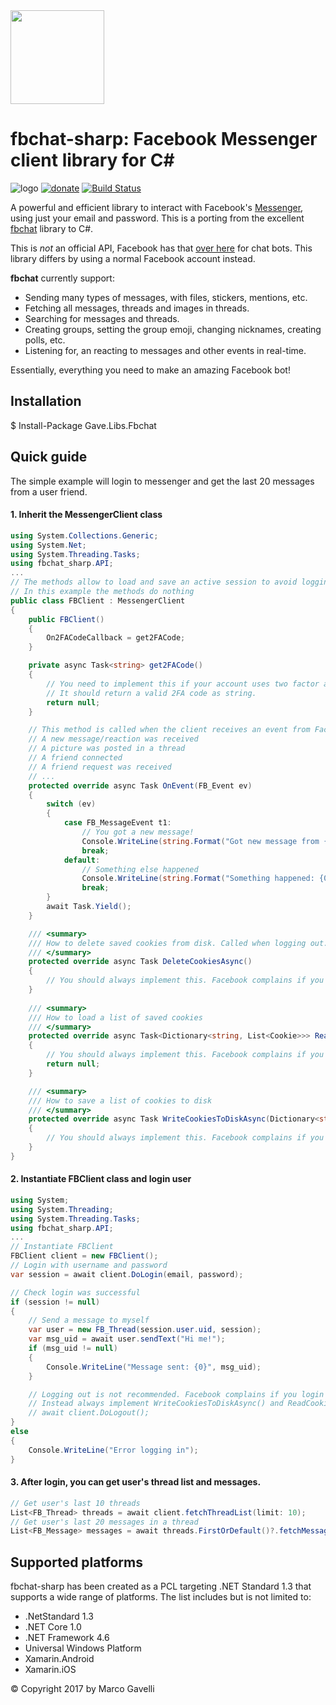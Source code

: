 <img src="https://github.com/gave92/fbchat-sharp/blob/master/fbchat-icon.png?raw=true" width="150" />

# fbchat-sharp: Facebook Messenger client library for C#

![logo](https://img.shields.io/badge/license-BSD-blue.svg)&nbsp;[![donate](https://img.shields.io/badge/Donate-PayPal-green.svg)](https://www.paypal.me/gave92)&nbsp;[![Build Status](https://ci.appveyor.com/api/projects/status/github/gave92/fbchat-sharp?branch=master&svg=true)](https://ci.appveyor.com/project/gave92/fbchat-sharp)

A powerful and efficient library to interact with Facebook's [Messenger](https://www.messenger.com/), using just your email and password.
This is a porting from the excellent [fbchat](https://github.com/carpedm20/fbchat) library to C#.

This is *not* an official API, Facebook has that [over here](https://developers.facebook.com/docs/messenger-platform) for chat bots. This library differs by using a normal Facebook account instead.

**fbchat** currently support:

- Sending many types of messages, with files, stickers, mentions, etc.
- Fetching all messages, threads and images in threads.
- Searching for messages and threads.
- Creating groups, setting the group emoji, changing nicknames, creating polls, etc.
- Listening for, an reacting to messages and other events in real-time.

Essentially, everything you need to make an amazing Facebook bot!

## Installation

$ Install-Package Gave.Libs.Fbchat

## Quick guide

The simple example will login to messenger and get the last 20 messages from a user friend.

#### 1. Inherit the MessengerClient class

```cs
using System.Collections.Generic;
using System.Net;
using System.Threading.Tasks;
using fbchat_sharp.API;
...
// The methods allow to load and save an active session to avoid logging in every time and to provide the 2FA code if requested
// In this example the methods do nothing
public class FBClient : MessengerClient
{
    public FBClient()
    {
        On2FACodeCallback = get2FACode;
    }

    private async Task<string> get2FACode()
    {
        // You need to implement this if your account uses two factor authentication.
        // It should return a valid 2FA code as string.
        return null;
    }

    // This method is called when the client receives an event from Facebook:
    // A new message/reaction was received
    // A picture was posted in a thread
    // A friend connected
    // A friend request was received
    // ...
    protected override async Task OnEvent(FB_Event ev)
    {
        switch (ev)
        {
            case FB_MessageEvent t1:
                // You got a new message!
                Console.WriteLine(string.Format("Got new message from {0}: {1}", t1.author, t1.message));
                break;
            default:
                // Something else happened
                Console.WriteLine(string.Format("Something happened: {0}", ev.ToString()));
                break;
        }
        await Task.Yield();
    }

    /// <summary>
    /// How to delete saved cookies from disk. Called when logging out.
    /// </summary>
    protected override async Task DeleteCookiesAsync()
    {
        // You should always implement this. Facebook complains if you login too often.
    }
    
    /// <summary>
    /// How to load a list of saved cookies
    /// </summary>
    protected override async Task<Dictionary<string, List<Cookie>>> ReadCookiesFromDiskAsync()
    {
        // You should always implement this. Facebook complains if you login too often.
        return null;
    }

    /// <summary>
    /// How to save a list of cookies to disk
    /// </summary>
    protected override async Task WriteCookiesToDiskAsync(Dictionary<string, List<Cookie>> cookieJar)
    {
        // You should always implement this. Facebook complains if you login too often.
    }
}
```

#### 2. Instantiate FBClient class and login user

```cs
using System;
using System.Threading;
using System.Threading.Tasks;
using fbchat_sharp.API;
...
// Instantiate FBClient
FBClient client = new FBClient();
// Login with username and password
var session = await client.DoLogin(email, password);

// Check login was successful
if (session != null)
{
    // Send a message to myself
    var user = new FB_Thread(session.user.uid, session);
    var msg_uid = await user.sendText("Hi me!");                
    if (msg_uid != null)
    {
        Console.WriteLine("Message sent: {0}", msg_uid);
    }

    // Logging out is not recommended. Facebook complains if you login too often.
    // Instead always implement WriteCookiesToDiskAsync() and ReadCookiesFromDiskAsync() client methods.
    // await client.DoLogout();
}
else
{
    Console.WriteLine("Error logging in");
}
```

#### 3. After login, you can get user's thread list and messages.

```cs
// Get user's last 10 threads
List<FB_Thread> threads = await client.fetchThreadList(limit: 10);
// Get user's last 20 messages in a thread
List<FB_Message> messages = await threads.FirstOrDefault()?.fetchMessages(20);
```

## Supported platforms

fbchat-sharp has been created as a PCL targeting .NET Standard 1.3 that supports a wide range of platforms. The list includes but is not limited to:

* .NetStandard 1.3
* .NET Core 1.0
* .NET Framework 4.6
* Universal Windows Platform
* Xamarin.Android
* Xamarin.iOS

© Copyright 2017 by Marco Gavelli

